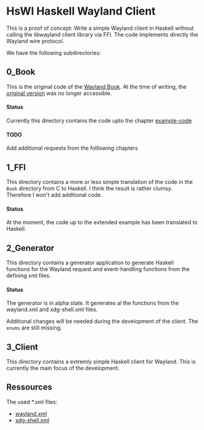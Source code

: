 # HsWl Haskell Wayland Client

This is a proof of concept: Write a simple Wayland client in Haskell
without calling the libwayland client library via FFI. The code implements directly the Wayland wire protocol.

We have the following subdirectories:

## 0_Book

This is the original code of the [Wayland Book](https://github.com/rcalixte/wayland-book/blob/master/src/SUMMARY.md). At the time of writing, the [original version](https://wayland-book.com/) was no longer accessible.

#### Status

Currently this directory contains the code upto the chapter [example-code](https://github.com/rcalixte/wayland-book/blob/master/src/xdg-shell-basics/example-code.md)

#### TODO

Add additional requests from the folllowing chapters

## 1_FFI

This directory contains a more or less simple translation of the code in the `Book` directory from C to Haskell. I think the result is rather clumsy. Therefore I won't add additional code.

#### Status

At the moment, the code up to the extended example has been translated to Haskell.

## 2_Generator

This directory contains a generator application to generate Haskell functions for the Wayland request and event-handling functions from the defining xml files.

#### Status

The generator is in alpha state. It generates al the functions from the wayland.xml and xdg-shell.xml files.

Additional changes will be needed during the development of the client. The `enums` are still missing.

## 3_Client

This directory contains a extremly simple Haskell client for Wayland. This is currently the main focus of the development.

## Ressources

The used *.xml files:

* [wayland.xml](https://gitlab.freedesktop.org/wayland/wayland/-/blob/main/protocol/wayland.xml)
* [xdg-shell.xml](https://cgit.freedesktop.org/wayland/wayland-protocols/tree/stable/xdg-shell/xdg-shell.xml)